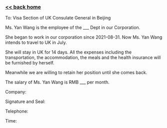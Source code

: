 ###  [<< back home](./UKVisa.md)
To: Visa Section of UK Consulate General in Beijing

Ms. Yan Wang is the employee of the ___ Dept in our Corporation.

She began to work in our corporation since 2021-08-31. Now Ms. Yan Wang intends to travel to UK in July. 

She will stay in UK for 14 days. All the expenses including the transportation, the accommodation, the meals and the health insurance will be furnished by herself.

Meanwhile we are willing to retain her position until she comes back.

The salary of Ms. Yan Wang is RMB ___ per month.

Company:

Signature and Seal:

Telephone:

Time:
